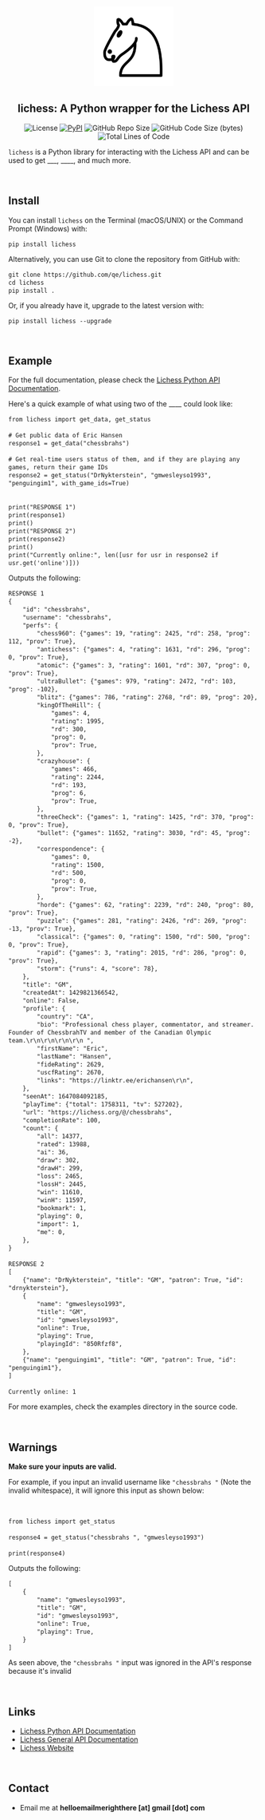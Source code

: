 <p align="center">
<a href="https://lichess.org" alt="Lichess Website Link">
  <img src="./docs/lichess.png" alt="Lichess Logo" width="160px" height="160px">
</a>
</p>

<h2 align="center"> lichess: A Python wrapper for the Lichess API</h2>
<p align="center">
<img src="https://img.shields.io/pypi/l/lichess?label=license" alt="License"/>
<a href="https://pypi.org/project/lichess/"><img alt="PyPI" src="https://img.shields.io/pypi/v/lichess"></a>
<img src="https://img.shields.io/github/repo-size/qe/lichess?label=repo size" alt="GitHub Repo Size"/>
<img src="https://img.shields.io/github/languages/code-size/qe/lichess?label=code size" alt="GitHub Code Size (bytes)"/>
<img src="https://img.shields.io/tokei/lines/github/qe/lichess?label=lines of code" alt="Total Lines of Code"/>
</p>



```lichess``` is a Python library for interacting with the Lichess API
 and can be used to get ___, ____, and much more.

<br>

## Install

You can install ```lichess``` on the Terminal (macOS/UNIX) or the Command Prompt (Windows) with:
```
pip install lichess
```

Alternatively, you can use Git to clone the repository from GitHub with:
```
git clone https://github.com/qe/lichess.git
cd lichess
pip install .
```

Or, if you already have it, upgrade to the latest version with:
```
pip install lichess --upgrade
```

<br>

## Example
For the full documentation, please check the [Lichess Python API Documentation](https://lichess.readthedocs.io).

Here's a quick example of what using two of the ____ could look like:
```
from lichess import get_data, get_status

# Get public data of Eric Hansen
response1 = get_data("chessbrahs")

# Get real-time users status of them, and if they are playing any games, return their game IDs
response2 = get_status("DrNykterstein", "gmwesleyso1993", "penguingim1", with_game_ids=True)


print("RESPONSE 1")
print(response1)
print()
print("RESPONSE 2")
print(response2)
print()
print("Currently online:", len([usr for usr in response2 if usr.get('online')]))

```

Outputs the following:

```
RESPONSE 1
{
    "id": "chessbrahs",
    "username": "chessbrahs",
    "perfs": {
        "chess960": {"games": 19, "rating": 2425, "rd": 258, "prog": 112, "prov": True},
        "antichess": {"games": 4, "rating": 1631, "rd": 296, "prog": 0, "prov": True},
        "atomic": {"games": 3, "rating": 1601, "rd": 307, "prog": 0, "prov": True},
        "ultraBullet": {"games": 979, "rating": 2472, "rd": 103, "prog": -102},
        "blitz": {"games": 786, "rating": 2768, "rd": 89, "prog": 20},
        "kingOfTheHill": {
            "games": 4,
            "rating": 1995,
            "rd": 300,
            "prog": 0,
            "prov": True,
        },
        "crazyhouse": {
            "games": 466,
            "rating": 2244,
            "rd": 193,
            "prog": 6,
            "prov": True,
        },
        "threeCheck": {"games": 1, "rating": 1425, "rd": 370, "prog": 0, "prov": True},
        "bullet": {"games": 11652, "rating": 3030, "rd": 45, "prog": -2},
        "correspondence": {
            "games": 0,
            "rating": 1500,
            "rd": 500,
            "prog": 0,
            "prov": True,
        },
        "horde": {"games": 62, "rating": 2239, "rd": 240, "prog": 80, "prov": True},
        "puzzle": {"games": 281, "rating": 2426, "rd": 269, "prog": -13, "prov": True},
        "classical": {"games": 0, "rating": 1500, "rd": 500, "prog": 0, "prov": True},
        "rapid": {"games": 3, "rating": 2015, "rd": 286, "prog": 0, "prov": True},
        "storm": {"runs": 4, "score": 78},
    },
    "title": "GM",
    "createdAt": 1429821366542,
    "online": False,
    "profile": {
        "country": "CA",
        "bio": "Professional chess player, commentator, and streamer. Founder of ChessbrahTV and member of the Canadian Olympic team.\r\n\r\n\r\n\r\n ",
        "firstName": "Eric",
        "lastName": "Hansen",
        "fideRating": 2629,
        "uscfRating": 2670,
        "links": "https://linktr.ee/erichansen\r\n",
    },
    "seenAt": 1647084092185,
    "playTime": {"total": 1758311, "tv": 527202},
    "url": "https://lichess.org/@/chessbrahs",
    "completionRate": 100,
    "count": {
        "all": 14377,
        "rated": 13988,
        "ai": 36,
        "draw": 302,
        "drawH": 299,
        "loss": 2465,
        "lossH": 2445,
        "win": 11610,
        "winH": 11597,
        "bookmark": 1,
        "playing": 0,
        "import": 1,
        "me": 0,
    },
}

RESPONSE 2
[
    {"name": "DrNykterstein", "title": "GM", "patron": True, "id": "drnykterstein"},
    {
        "name": "gmwesleyso1993",
        "title": "GM",
        "id": "gmwesleyso1993",
        "online": True,
        "playing": True,
        "playingId": "850Rfzf8",
    },
    {"name": "penguingim1", "title": "GM", "patron": True, "id": "penguingim1"},
]

Currently online: 1
```

For more examples, check the examples directory in the source code.

<br>

## Warnings
**Make sure your inputs are valid.**

For example, if you input an invalid username like ```"chessbrahs "```  (Note the invalid whitespace),
it will ignore this input as shown below:

<br>

```
from lichess import get_status

response4 = get_status("chessbrahs ", "gmwesleyso1993")

print(response4)
```

Outputs the following:

```
[
    {
        "name": "gmwesleyso1993",
        "title": "GM",
        "id": "gmwesleyso1993",
        "online": True,
        "playing": True,
    }
]
```

As seen above, the ```"chessbrahs "``` input was ignored in the API's response because it's invalid

<br>

## Links
- [Lichess Python API Documentation](https://lichess.readthedocs.io)
- [Lichess General API Documentation](https://lichess.org/api)
- [Lichess Website](https://lichess.org)

<br>

## Contact
- Email me at **helloemailmerighthere [at] gmail [dot] com**


